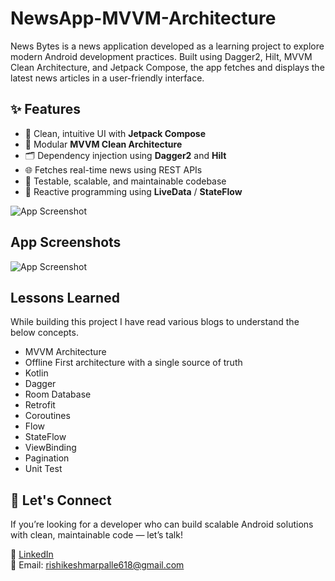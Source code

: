 
# NewsApp-MVVM-Architecture

News Bytes is a news application developed as a learning project to explore modern Android development
practices. Built using Dagger2, Hilt, MVVM Clean Architecture, and Jetpack Compose, the app fetches and
displays the latest news articles in a user-friendly interface.


## ✨ Features

- 🧭 Clean, intuitive UI with **Jetpack Compose**
- 🧱 Modular **MVVM Clean Architecture**
- 🗂 Dependency injection using **Dagger2** and **Hilt**
- 🌐 Fetches real-time news using REST APIs
- 🧪 Testable, scalable, and maintainable codebase
- 🔄 Reactive programming using **LiveData** / **StateFlow**


![App Screenshot](https://i.ibb.co/fV5MmT0g/mvvm-architecture-pattern.png)




## App Screenshots


![App Screenshot](https://i.ibb.co/xKmMvv5N/newsappbanner-2.png)

## Lessons Learned

While building this project I have read various blogs to understand the below concepts.

* MVVM Architecture
* Offline First architecture with a single source of truth
* Kotlin
* Dagger
* Room Database
* Retrofit
* Coroutines
* Flow
* StateFlow
* ViewBinding
* Pagination
* Unit Test

## 🤝 Let's Connect

If you’re looking for a developer who can build scalable Android solutions with clean, maintainable code — let’s talk!

📍 [LinkedIn](https://www.linkedin.com/in/rishi-marpalle/)  
📧 Email: rishikeshmarpalle618@gmail.com

